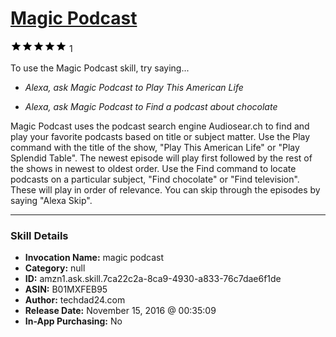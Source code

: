 # [Magic Podcast](http://alexa.amazon.com/#skills/amzn1.ask.skill.7ca22c2a-8ca9-4930-a833-76c7dae6f1de)
![5 stars](../../images/ic_star_black_18dp_1x.png)![5 stars](../../images/ic_star_black_18dp_1x.png)![5 stars](../../images/ic_star_black_18dp_1x.png)![5 stars](../../images/ic_star_black_18dp_1x.png)![5 stars](../../images/ic_star_black_18dp_1x.png) 1

To use the Magic Podcast skill, try saying...

* *Alexa, ask Magic Podcast to Play This American Life*

* *Alexa, ask Magic Podcast to Find a podcast about chocolate*

Magic Podcast uses the podcast search engine Audiosear.ch to find and play your favorite podcasts based on title or subject matter.   Use the Play command with the title of the show, "Play This American Life" or "Play Splendid Table".  The newest episode will play first followed by the rest of the shows in newest to oldest order.   Use the Find command to locate podcasts on a particular subject, "Find chocolate" or "Find television".   These will play in order of relevance.  You can skip through the episodes by saying "Alexa Skip".

***

### Skill Details

* **Invocation Name:** magic podcast
* **Category:** null
* **ID:** amzn1.ask.skill.7ca22c2a-8ca9-4930-a833-76c7dae6f1de
* **ASIN:** B01MXFEB95
* **Author:** techdad24.com
* **Release Date:** November 15, 2016 @ 00:35:09
* **In-App Purchasing:** No
